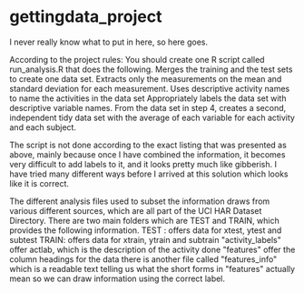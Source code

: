 # gettingdata_project


I never really know what to put in here, so here goes.

According to the project rules:
You should create one R script called run_analysis.R that does the following. 
Merges the training and the test sets to create one data set.
Extracts only the measurements on the mean and standard deviation for each measurement. 
Uses descriptive activity names to name the activities in the data set
Appropriately labels the data set with descriptive variable names. 
From the data set in step 4, creates a second, independent tidy data set with the average of each variable for each activity and each subject.

The script is not done according to the exact listing that was presented as above, mainly because once I have combined the information, it becomes very difficult to add labels to it, and it looks pretty much like gibberish. I have tried many different ways before I arrived at this solution which looks like it is correct. 

The different analysis files used to subset the information draws from various different sources, which are all part of the UCI HAR Dataset Directory.
There are two main folders which are TEST and TRAIN, which provides the following information.
TEST : offers data for xtest, ytest and subtest
TRAIN: offers data for xtrain, ytrain and subtrain
"activity_labels" offer actlab, which is the description of the activity done
"features" offer the column headings for the data
there is another file called "features_info" which is a readable text telling us what the short forms in "features" actually mean so we can draw information using the correct label.
